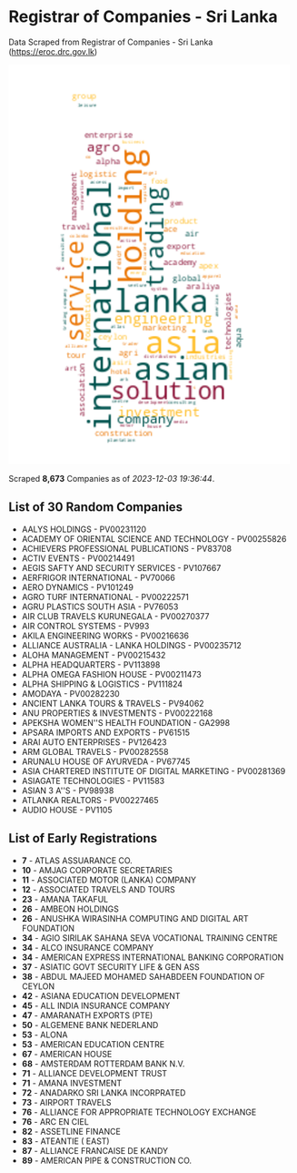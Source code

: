 # Registrar of Companies - Sri Lanka

Data Scraped from Registrar of Companies - Sri Lanka (https://eroc.drc.gov.lk)

![word-cloud](data/word_cloud.png)

Scraped **8,673** Companies as of *2023-12-03 19:36:44*.

## List of 30 Random Companies

* AALYS HOLDINGS - PV00231120
* ACADEMY OF ORIENTAL SCIENCE AND TECHNOLOGY - PV00255826
* ACHIEVERS PROFESSIONAL PUBLICATIONS - PV83708
* ACTIV EVENTS - PV00214491
* AEGIS SAFTY AND SECURITY SERVICES - PV107667
* AERFRIGOR INTERNATIONAL - PV70066
* AERO DYNAMICS - PV101249
* AGRO TURF INTERNATIONAL - PV00222571
* AGRU PLASTICS SOUTH ASIA - PV76053
* AIR CLUB TRAVELS KURUNEGALA - PV00270377
* AIR CONTROL SYSTEMS - PV993
* AKILA ENGINEERING WORKS - PV00216636
* ALLIANCE AUSTRALIA - LANKA HOLDINGS - PV00235712
* ALOHA MANAGEMENT - PV00215432
* ALPHA HEADQUARTERS - PV113898
* ALPHA OMEGA FASHION HOUSE - PV00211473
* ALPHA SHIPPING & LOGISTICS - PV111824
* AMODAYA - PV00282230
* ANCIENT LANKA TOURS & TRAVELS - PV94062
* ANU PROPERTIES & INVESTMENTS - PV00222168
* APEKSHA WOMEN''S HEALTH FOUNDATION - GA2998
* APSARA IMPORTS AND EXPORTS - PV61515
* ARAI AUTO ENTERPRISES - PV126423
* ARM GLOBAL TRAVELS - PV00282558
* ARUNALU HOUSE OF AYURVEDA - PV67745
* ASIA CHARTERED INSTITUTE OF DIGITAL MARKETING - PV00281369
* ASIAGATE TECHNOLOGIES - PV11583
* ASIAN 3 A''S - PV98938
* ATLANKA REALTORS - PV00227465
* AUDIO HOUSE - PV1105

## List of Early Registrations

* **7** - ATLAS ASSUARANCE CO. 
* **10** - AMJAG CORPORATE SECRETARIES 
* **11** - ASSOCIATED MOTOR (LANKA) COMPANY 
* **12** - ASSOCIATED TRAVELS AND TOURS 
* **23** - AMANA TAKAFUL 
* **26** - AMBEON HOLDINGS 
* **26** - ANUSHKA WIRASINHA COMPUTING AND DIGITAL ART FOUNDATION 
* **34** - AGIO SIRILAK SAHANA SEVA VOCATIONAL TRAINING CENTRE 
* **34** - ALCO INSURANCE COMPANY 
* **34** - AMERICAN EXPRESS INTERNATIONAL BANKING CORPORATION 
* **37** - ASIATIC GOVT SECURITY LIFE & GEN ASS 
* **38** - ABDUL MAJEED MOHAMED SAHABDEEN FOUNDATION OF CEYLON 
* **42** - ASIANA EDUCATION DEVELOPMENT 
* **45** - ALL INDIA INSURANCE COMPANY 
* **47** - AMARANATH EXPORTS (PTE) 
* **50** - ALGEMENE BANK NEDERLAND 
* **53** - ALONA 
* **53** - AMERICAN EDUCATION CENTRE 
* **67** - AMERICAN HOUSE 
* **68** - AMSTERDAM ROTTERDAM BANK N.V. 
* **71** - ALLIANCE DEVELOPMENT TRUST 
* **71** - AMANA INVESTMENT 
* **72** - ANADARKO SRI LANKA INCORPRATED 
* **73** - AIRPORT TRAVELS 
* **76** - ALLIANCE FOR APPROPRIATE TECHNOLOGY EXCHANGE 
* **76** - ARC EN CIEL 
* **82** - ASSETLINE FINANCE 
* **83** - ATEANTIE ( EAST) 
* **87** - ALLIANCE FRANCAISE DE KANDY 
* **89** - AMERICAN PIPE & CONSTRUCTION CO. 